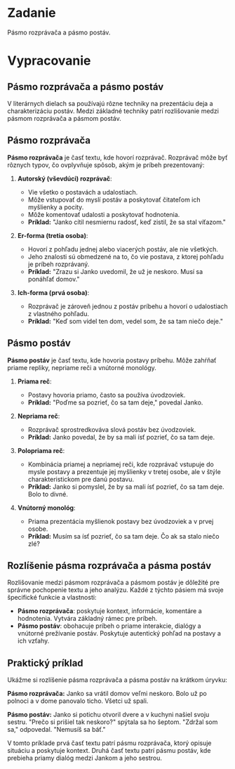 # Zadanie

Pásmo rozprávača a pásmo postáv.

# Vypracovanie

## Pásmo rozprávača a pásmo postáv

V literárnych dielach sa používajú rôzne techniky na prezentáciu deja a charakterizáciu postáv. Medzi základné techniky patrí rozlišovanie medzi pásmom rozprávača a pásmom postáv.

## Pásmo rozprávača

**Pásmo rozprávača** je časť textu, kde hovorí rozprávač. Rozprávač môže byť rôznych typov, čo ovplyvňuje spôsob, akým je príbeh prezentovaný:

1. **Autorský (vševdúci) rozprávač**:
   - Vie všetko o postavách a udalostiach.
   - Môže vstupovať do myslí postáv a poskytovať čitateľom ich myšlienky a pocity.
   - Môže komentovať udalosti a poskytovať hodnotenia.
   - **Príklad:** "Janko cítil nesmiernu radosť, keď zistil, že sa stal víťazom."

2. **Er-forma (tretia osoba)**:
   - Hovorí z pohľadu jednej alebo viacerých postáv, ale nie všetkých.
   - Jeho znalosti sú obmedzené na to, čo vie postava, z ktorej pohľadu je príbeh rozprávaný.
   - **Príklad:** "Zrazu si Janko uvedomil, že už je neskoro. Musí sa ponáhľať domov."

3. **Ich-forma (prvá osoba)**:
   - Rozprávač je zároveň jednou z postáv príbehu a hovorí o udalostiach z vlastného pohľadu.
   - **Príklad:** "Keď som videl ten dom, vedel som, že sa tam niečo deje."

## Pásmo postáv

**Pásmo postáv** je časť textu, kde hovoria postavy príbehu. Môže zahŕňať priame repliky, nepriame reči a vnútorné monológy.

1. **Priama reč**:
   - Postavy hovoria priamo, často sa používa úvodzoviek.
   - **Príklad:** "Poďme sa pozrieť, čo sa tam deje," povedal Janko.

2. **Nepriama reč**:
   - Rozprávač sprostredkováva slová postáv bez úvodzoviek.
   - **Príklad:** Janko povedal, že by sa mali ísť pozrieť, čo sa tam deje.

3. **Polopriama reč**:
   - Kombinácia priamej a nepriamej reči, kde rozprávač vstupuje do mysle postavy a prezentuje jej myšlienky v tretej osobe, ale v štýle charakteristickom pre danú postavu.
   - **Príklad:** Janko si pomyslel, že by sa mali ísť pozrieť, čo sa tam deje. Bolo to divné.

4. **Vnútorný monológ**:
   - Priama prezentácia myšlienok postavy bez úvodzoviek a v prvej osobe.
   - **Príklad:** Musím sa ísť pozrieť, čo sa tam deje. Čo ak sa stalo niečo zlé?

## Rozlíšenie pásma rozprávača a pásma postáv

Rozlišovanie medzi pásmom rozprávača a pásmom postáv je dôležité pre správne pochopenie textu a jeho analýzu. Každé z týchto pásiem má svoje špecifické funkcie a vlastnosti:

- **Pásmo rozprávača**: poskytuje kontext, informácie, komentáre a hodnotenia. Vytvára základný rámec pre príbeh.
- **Pásmo postáv**: obohacuje príbeh o priame interakcie, dialógy a vnútorné prežívanie postáv. Poskytuje autentický pohľad na postavy a ich vzťahy.

## Praktický príklad

Ukážme si rozlíšenie pásma rozprávača a pásma postáv na krátkom úryvku:

**Pásmo rozprávača:**
Janko sa vrátil domov veľmi neskoro. Bolo už po polnoci a v dome panovalo ticho. Všetci už spali.

**Pásmo postáv:**
Janko si potichu otvoril dvere a v kuchyni našiel svoju sestru.
"Prečo si prišiel tak neskoro?" spýtala sa ho šeptom.
"Zdržal som sa," odpovedal. "Nemusíš sa báť."

V tomto príklade prvá časť textu patrí pásmu rozprávača, ktorý opisuje situáciu a poskytuje kontext. Druhá časť textu patrí pásmu postáv, kde prebieha priamy dialóg medzi Jankom a jeho sestrou.